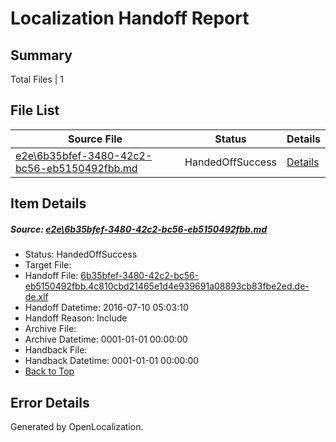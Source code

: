 # <a name='report-top'></a> Localization Handoff Report

## Summary
 Total Files | 1

## File List
 Source File | Status | Details 
 ----------- | ------ | ------- 
 [e2e\6b35bfef-3480-42c2-bc56-eb5150492fbb.md](https://github.com/OpenLocalizationTestOrg/oltest/blob/64de0ab19a6d7902e5e624073b5d45e44f3382c7/e2e/6b35bfef-3480-42c2-bc56-eb5150492fbb.md) | HandedOffSuccess | [Details](#5360f2ffcadfdc119348b57d916e4b8a134775fa1)

## Item Details
##### <a name='5360f2ffcadfdc119348b57d916e4b8a134775fa1'></a> Source: [e2e\6b35bfef-3480-42c2-bc56-eb5150492fbb.md](https://github.com/OpenLocalizationTestOrg/oltest/blob/64de0ab19a6d7902e5e624073b5d45e44f3382c7/e2e/6b35bfef-3480-42c2-bc56-eb5150492fbb.md)
* Status: HandedOffSuccess
* Target File: 
* Handoff File: [6b35bfef-3480-42c2-bc56-eb5150492fbb.4c810cbd21465e1d4e939691a08893cb83fbe2ed.de-de.xlf](https://github.com/OpenLocalizationTestOrg/olhandoff-e2e/blob/74815b08363d78ec02628b8e7be49b66c90606c2/ol-handoff/OpenLocalizationTestOrg/oltest-dede-fly/ci/ht/6b35bfef-3480-42c2-bc56-eb5150492fbb.4c810cbd21465e1d4e939691a08893cb83fbe2ed.de-de.xlf)
* Handoff Datetime: 2016-07-10 05:03:10
* Handoff Reason: Include
* Archive File: 
* Archive Datetime: 0001-01-01 00:00:00
* Handback File: 
* Handback Datetime: 0001-01-01 00:00:00
* [Back to Top](#report-top)


## Error Details

Generated by OpenLocalization.
